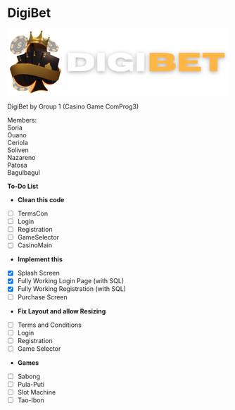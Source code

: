 # DigiBet
![alt text](https://raw.githubusercontent.com/yxles-dev/CasinoGame/main/src/icons/logo.png "DigiBet-Logo")

DigiBet by Group 1 (Casino Game ComProg3)

Members:  
Soria  
Ouano  
Ceriola  
Soliven  
Nazareno  
Patosa  
Bagulbagul  

**To-Do List**
- **Clean this code**
- [ ] TermsCon
- [ ] Login
- [ ] Registration
- [ ] GameSelector
- [ ] CasinoMain
- **Implement this**
- [x] Splash Screen
- [X] Fully Working Login Page (with SQL)
- [X] Fully Working Registration (with SQL)
- [ ] Purchase Screen
- **Fix Layout and allow Resizing**
- [ ] Terms and Conditions
- [ ] Login
- [ ] Registration
- [ ] Game Selector
- **Games**
- [ ] Sabong
- [ ] Pula-Puti
- [ ] Slot Machine
- [ ] Tao-Ibon